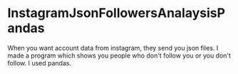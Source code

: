 # InstagramJsonFollowersAnalaysisPandas
 When you want account data from instagram, they send you json files. I made a program which shows you people who don't follow you or you don't follow. I used pandas.
